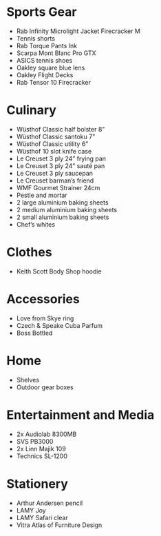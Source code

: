 # Sports Gear

- Rab Infinity Microlight Jacket Firecracker M
- Tennis shorts
- Rab Torque Pants Ink
- Scarpa Mont Blanc Pro GTX
- ASICS tennis shoes
- Oakley square blue lens
- Oakley Flight Decks
- Rab Tensor 10 Firecracker

# Culinary

- Wüsthof Classic half bolster 8”
- Wüsthof Classic santoku 7”
- Wüsthof Classic utility 6”
- Wüsthof 10 slot knife case
- Le Creuset 3 ply 24” frying pan
- Le Creuset 3 ply 24” sauté pan
- Le Creuset 3 ply saucepan
- Le Creuset barman’s friend
- WMF Gourmet Strainer 24cm
- Pestle and mortar
- 2 large aluminium baking sheets
- 2 medium aluminium baking sheets
- 2 small aluminium baking sheets
- Chef’s whites

# Clothes

- Keith Scott Body Shop hoodie

# Accessories

- Love from Skye ring
- Czech & Speake Cuba Parfum
- Boss Bottled

# Home

- Shelves
- Outdoor gear boxes

# Entertainment and Media

- 2x Audiolab 8300MB
- SVS PB3000
- 2x Linn Majik 109
- Technics SL-1200

# Stationery

- Arthur Andersen pencil
- LAMY Joy
- LAMY Safari clear
- Vitra Atlas of Furniture Design
